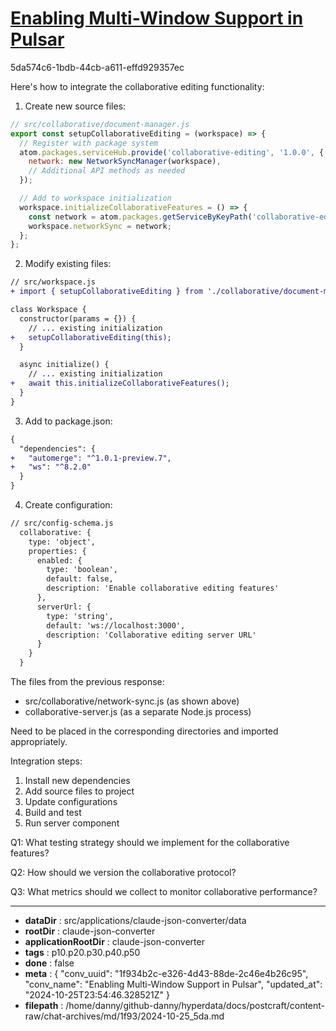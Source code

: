 # [Enabling Multi-Window Support in Pulsar](https://claude.ai/chat/1f934b2c-e326-4d43-88de-2c46e4b26c95)

5da574c6-1bdb-44cb-a611-effd929357ec

 Here's how to integrate the collaborative editing functionality:

1. Create new source files:

```javascript
// src/collaborative/document-manager.js
export const setupCollaborativeEditing = (workspace) => {
  // Register with package system
  atom.packages.serviceHub.provide('collaborative-editing', '1.0.0', {
    network: new NetworkSyncManager(workspace),
    // Additional API methods as needed
  });

  // Add to workspace initialization
  workspace.initializeCollaborativeFeatures = () => {
    const network = atom.packages.getServiceByKeyPath('collaborative-editing.network');
    workspace.networkSync = network;
  };
};
```

2. Modify existing files:

```diff
// src/workspace.js
+ import { setupCollaborativeEditing } from './collaborative/document-manager';

class Workspace {
  constructor(params = {}) {
    // ... existing initialization
+   setupCollaborativeEditing(this);
  }

  async initialize() {
    // ... existing initialization
+   await this.initializeCollaborativeFeatures();
  }
}
```

3. Add to package.json:

```diff
{
  "dependencies": {
+   "automerge": "^1.0.1-preview.7",
+   "ws": "^8.2.0"
  }
}
```

4. Create configuration:

```diff
// src/config-schema.js
  collaborative: {
    type: 'object',
    properties: {
      enabled: {
        type: 'boolean',
        default: false,
        description: 'Enable collaborative editing features'
      },
      serverUrl: {
        type: 'string',
        default: 'ws://localhost:3000',
        description: 'Collaborative editing server URL'
      }
    }
  }
```

The files from the previous response:
- src/collaborative/network-sync.js (as shown above)
- collaborative-server.js (as a separate Node.js process)

Need to be placed in the corresponding directories and imported appropriately.

Integration steps:
1. Install new dependencies
2. Add source files to project
3. Update configurations
4. Build and test
5. Run server component

Q1: What testing strategy should we implement for the collaborative features?

Q2: How should we version the collaborative protocol?

Q3: What metrics should we collect to monitor collaborative performance?

---

* **dataDir** : src/applications/claude-json-converter/data
* **rootDir** : claude-json-converter
* **applicationRootDir** : claude-json-converter
* **tags** : p10.p20.p30.p40.p50
* **done** : false
* **meta** : {
  "conv_uuid": "1f934b2c-e326-4d43-88de-2c46e4b26c95",
  "conv_name": "Enabling Multi-Window Support in Pulsar",
  "updated_at": "2024-10-25T23:54:46.328521Z"
}
* **filepath** : /home/danny/github-danny/hyperdata/docs/postcraft/content-raw/chat-archives/md/1f93/2024-10-25_5da.md